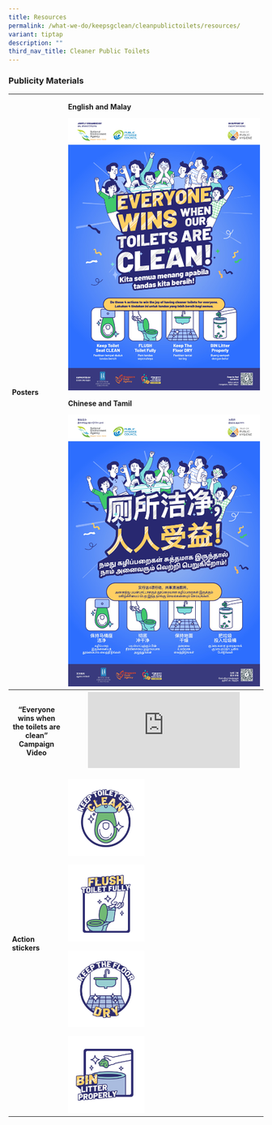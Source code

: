 ```yaml
---
title: Resources
permalink: /what-we-do/keepsgclean/cleanpublictoilets/resources/
variant: tiptap
description: ""
third_nav_title: Cleaner Public Toilets
---
```

<h3>Publicity Materials</h3>
<table style="minWidth: 50px">
<colgroup>
<col>
<col>
</colgroup>
<tbody>
<tr>
<td rowspan="1" colspan="1">
<h4>Posters</h4>
</td>
<td rowspan="1" colspan="1">
<p><strong>English and Malay</strong>
</p><a class="isomer-image-wrapper" href="/images/01.png"><img style="width: 100%" height="auto" width="100%" alt="" src="/images/01.png"></a>
<p></p>
<p><strong>Chinese and Tamil</strong>
</p>
<p></p><a class="isomer-image-wrapper" href="/images/02.png"><img style="width: 100%" height="auto" width="100%" alt="" src="/images/02.png"></a>
</td>
</tr>
<tr>
<th rowspan="1" colspan="1">
<h4>“Everyone wins when the toilets are clean”<br>Campaign Video</h4>
</th>
<th rowspan="1" colspan="1">
<div class="iframe-wrapper">
<iframe allowfullscreen="true" frameborder="0" src="https://www.youtube.com/embed/Nzsm_xo7rgI?si=GsiEwxenCCqLaxdd"></iframe>
</div>
</th>
</tr>
<tr>
<td rowspan="1" colspan="1">
<p><strong>Action stickers</strong>
</p>
</td>
<td rowspan="1" colspan="1">
<p></p><a class="isomer-image-wrapper" href="/images/Keep%20SG%20Clean/Clean%20Public%20Toilets/241113_NEA_Toilet_Stickers_FA_01.png"><img style="width: 40%;" height="auto" width="100%" alt="" src="/images/Keep SG Clean/Clean Public Toilets/241113_NEA_Toilet_Stickers_FA_01.png"></a>
<p></p><a class="isomer-image-wrapper" href="/images/Keep%20SG%20Clean/Clean%20Public%20Toilets/241113_NEA_Toilet_Stickers_FA_04.png"><img style="width: 40%;" height="auto" width="100%" alt="" src="/images/Keep SG Clean/Clean Public Toilets/241113_NEA_Toilet_Stickers_FA_04.png"></a>
<p></p><a class="isomer-image-wrapper" href="/images/Keep%20SG%20Clean/Clean%20Public%20Toilets/241113_NEA_Toilet_Stickers_FA_02.png"><img style="width: 40%;" height="auto" width="100%" alt="" src="/images/Keep SG Clean/Clean Public Toilets/241113_NEA_Toilet_Stickers_FA_02.png"></a>
<p></p><a class="isomer-image-wrapper" href="/images/Keep%20SG%20Clean/Clean%20Public%20Toilets/241113_NEA_Toilet_Stickers_FA_03.png"><img style="width: 40%;" height="auto" width="100%" alt="" src="/images/Keep SG Clean/Clean Public Toilets/241113_NEA_Toilet_Stickers_FA_03.png"></a>
</td>
</tr>
</tbody>
</table>
<p></p>